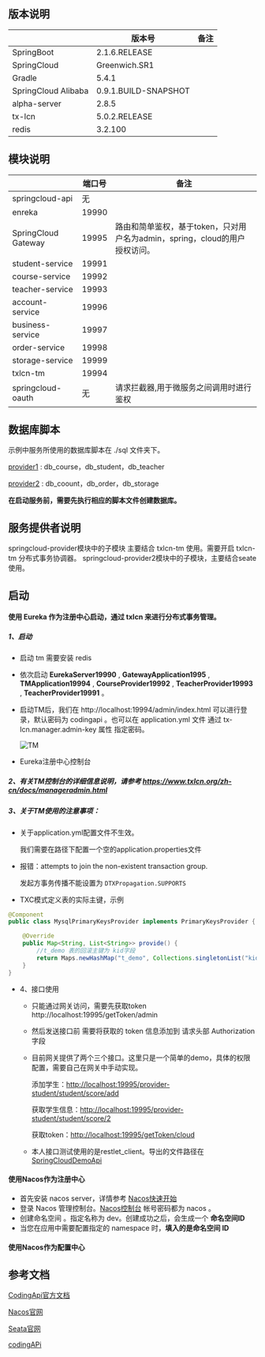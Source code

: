 ## 版本说明


|      |   版本号   |  备注    |
| ---- | ---- | ---- |
|  SpringBoot    | 2.1.6.RELEASE     |      |
|  SpringCloud    | Greenwich.SR1     |      |
|  Gradle    |   5.4.1   |      |
| SpringCloud Alibaba | 0.9.1.BUILD-SNAPSHOT | |
| alpha-server | 2.8.5 | |
| tx-lcn | 5.0.2.RELEASE | |
| redis | 3.2.100 | |


## 模块说明

|      |   端口号   |  备注    |
| ---- | ---- | ---- |
| springcloud-api | 无 |  |
|  enreka    | 19990     |      |
|  SpringCloud Gateway    | 19995     | 路由和简单鉴权，基于token，只对用户名为admin，spring，cloud的用户授权访问。 |
|  student-service    |   19991   |      |
|  course-service    |   19992   |      |
|  teacher-service    |   19993   |      |
|  account-service    |   19996   |      |
|  business-service    |   19997   |      |
|  order-service    |   19998   |      |
|  storage-service    |   19999   |      |
|  txlcn-tm    |   19994   |      |
| springcloud-oauth | 无 | 请求拦截器,用于微服务之间调用时进行鉴权 |

## 数据库脚本

示例中服务所使用的数据库脚本在  ./sql  文件夹下。

[provider1](https://github.com/jiachao23/spring-cloud-sample/blob/master/sql/provider1.sql) : db_course，db_student，db_teacher

[provider2](https://github.com/jiachao23/spring-cloud-sample/blob/master/sql/provider2.sql) : db_coount，db_order，db_storage

**在启动服务前，需要先执行相应的脚本文件创建数据库。**

## 服务提供者说明

springcloud-provider模块中的子模块 主要结合 txlcn-tm 使用。需要开启 txlcn-tm 分布式事务协调器。
springcloud-provider2模块中的子模块，主要结合seate使用。

## 启动

#### 使用 Eureka 作为注册中心启动，通过 txlcn 来进行分布式事务管理。

##### 1、启动

- 启动 tm 需要安装 redis

- 依次启动 **EurekaServer19990**  , **GatewayApplication1995** , **TMApplication19994** , **CourseProvider19992** , **TeacherProvider19993** , **TeacherProvider19991** 。


- 启动TM后，我们在  http://localhost:19994/admin/index.html  可以进行登录，默认密码为 codingapi 。也可以在 application.yml 文件 通过 tx-lcn.manager.admin-key 属性 指定密码。

  ![TM](https://github.com/jiachao23/spring-cloud-sample/blob/master/images/tm.png)

- Eureka注册中心控制台 




##### 2、有关TM控制台的详细信息说明，请参考  https://www.txlcn.org/zh-cn/docs/manageradmin.html

##### 3、关于TM使用的注意事项：

- 关于application.yml配置文件不生效。

  我们需要在路径下配置一个空的application.properties文件

- 报错：attempts to join the non-existent transaction group.

  发起方事务传播不能设置为 `DTXPropagation.SUPPORTS`

-  TXC模式定义表的实际主键，示例 

  ```java
  @Component
  public class MysqlPrimaryKeysProvider implements PrimaryKeysProvider {
  
      @Override
      public Map<String, List<String>> provide() {
          //t_demo 表的回滚主键为 kid字段
          return Maps.newHashMap("t_demo", Collections.singletonList("kid"));
      }
  }
  
  ```

- 4、接口使用
  
  - 只能通过网关访问，需要先获取token  http://localhost:19995/getToken/admin
    
    
    
  - 然后发送接口前 需要将获取的 token 信息添加到 请求头部 Authorization 字段
  
  - 目前网关提供了两个三个接口。这里只是一个简单的demo，具体的权限配置，需要自己在网关中手动实现。
  
    添加学生：[http://localhost:19995/provider-student/student/score/add](http://localhost:19995/provider-student/student/score/add)
  
    获取学生信息：[http://localhost:19995/provider-student/student/score/2](http://localhost:19995/provider-student/student/score/2)
  
    获取token：[http://localhost:19995/getToken/cloud](http://localhost:19995/getToken/cloud)
  - 本人接口测试使用的是restlet_client。导出的文件路径在  [SpringCloudDemoApi](https://github.com/jiachao23/spring-cloud-sample/blob/master/json/SpringCloudDemo.json)
    
  
#### 使用Nacos作为注册中心

- 首先安装 nacos server，详情参考 [Nacos快速开始](https://nacos.io/zh-cn/docs/quick-start.html)
- 登录 Nacos 管理控制台。[Nacos控制台](http://localhost:8848/nacos/)   帐号密码都为 nacos 。
- 创建命名空间 。指定名称为 dev。创建成功之后，会生成一个 **命名空间ID**
- 当您在应用中需要配置指定的 namespace 时，**填入的是命名空间 ID**
#### 使用Nacos作为配置中心


## 参考文档

[CodingApi官方文档](https://www.txlcn.org/zh-cn/docs/preface.html)

[Nacos官网](https://nacos.io/zh-cn/index.html)

[Seata官网](https://seata.io/zh-cn/)

[codingAPi](https://www.txlcn.org/zh-cn/index.html)